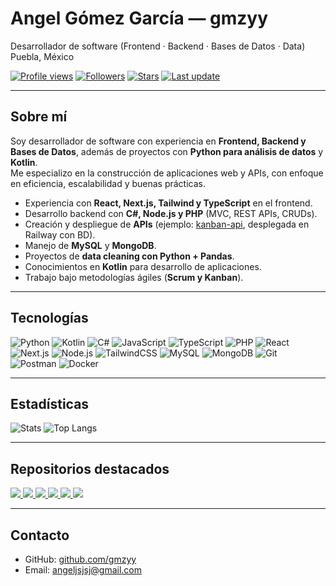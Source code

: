 # Angel Gómez García — gmzyy
Desarrollador de software (Frontend · Backend · Bases de Datos · Data)  
Puebla, México  

[![Profile views](https://komarev.com/ghpvc/?username=gmzyy&style=flat)](https://github.com/gmzyy)
[![Followers](https://img.shields.io/github/followers/gmzyy?label=Seguidores&style=flat)](https://github.com/gmzyy?tab=followers)
[![Stars](https://img.shields.io/github/stars/gmzyy?label=Stars%20totales&style=flat)](https://github.com/gmzyy?tab=repositories)
[![Last update](https://img.shields.io/badge/Última%20actualización-Auto-blue.svg)](#)

---

## Sobre mí
Soy desarrollador de software con experiencia en **Frontend, Backend y Bases de Datos**, además de proyectos con **Python para análisis de datos** y **Kotlin**.  
Me especializo en la construcción de aplicaciones web y APIs, con enfoque en eficiencia, escalabilidad y buenas prácticas.  

- Experiencia con **React, Next.js, Tailwind y TypeScript** en el frontend.  
- Desarrollo backend con **C#, Node.js y PHP** (MVC, REST APIs, CRUDs).  
- Creación y despliegue de **APIs** (ejemplo: [kanban-api](https://github.com/gmzyy/kanban-api), desplegada en Railway con BD).  
- Manejo de **MySQL** y **MongoDB**.  
- Proyectos de **data cleaning con Python + Pandas**.  
- Conocimientos en **Kotlin** para desarrollo de aplicaciones.  
- Trabajo bajo metodologías ágiles (**Scrum y Kanban**).  

---

## Tecnologías
![Python](https://img.shields.io/badge/Python-3776AB?logo=python&logoColor=white)
![Kotlin](https://img.shields.io/badge/Kotlin-7F52FF?logo=kotlin&logoColor=white)
![C#](https://img.shields.io/badge/C%23-239120?logo=csharp&logoColor=white)
![JavaScript](https://img.shields.io/badge/JavaScript-F7DF1E?logo=javascript&logoColor=black)
![TypeScript](https://img.shields.io/badge/TypeScript-3178C6?logo=typescript&logoColor=white)
![PHP](https://img.shields.io/badge/PHP-777BB4?logo=php&logoColor=white)
![React](https://img.shields.io/badge/React-20232A?logo=react&logoColor=61DAFB)
![Next.js](https://img.shields.io/badge/Next.js-000000?logo=nextdotjs&logoColor=white)
![Node.js](https://img.shields.io/badge/Node.js-339933?logo=nodedotjs&logoColor=white)
![TailwindCSS](https://img.shields.io/badge/TailwindCSS-06B6D4?logo=tailwindcss&logoColor=white)
![MySQL](https://img.shields.io/badge/MySQL-4479A1?logo=mysql&logoColor=white)
![MongoDB](https://img.shields.io/badge/MongoDB-47A248?logo=mongodb&logoColor=white)
![Git](https://img.shields.io/badge/Git-F05032?logo=git&logoColor=white)
![Postman](https://img.shields.io/badge/Postman-FF6C37?logo=postman&logoColor=white)
![Docker](https://img.shields.io/badge/Docker-2496ED?logo=docker&logoColor=white)

---

## Estadísticas
![Stats](https://github-readme-stats.vercel.app/api?username=gmzyy&show_icons=true&theme=transparent&hide_title=true)
![Top Langs](https://github-readme-stats.vercel.app/api/top-langs/?username=gmzyy&layout=compact&theme=transparent)

---

## Repositorios destacados
<a href="https://github.com/gmzyy/kanban-api">
  <img src="https://github-readme-stats.vercel.app/api/pin/?username=gmzyy&repo=kanban-api&theme=transparent" />
</a>
<a href="https://github.com/gmzyy/Capas">
  <img src="https://github-readme-stats.vercel.app/api/pin/?username=gmzyy&repo=Capas&theme=transparent" />
</a>
<a href="https://github.com/gmzyy/MVC">
  <img src="https://github-readme-stats.vercel.app/api/pin/?username=gmzyy&repo=MVC&theme=transparent" />
</a>
<a href="https://github.com/gmzyy/SoporteTSX">
  <img src="https://github-readme-stats.vercel.app/api/pin/?username=gmzyy&repo=SoporteTSX&theme=transparent" />
</a>
<a href="https://github.com/gmzyy/ViteTypescript">
  <img src="https://github-readme-stats.vercel.app/api/pin/?username=gmzyy&repo=ViteTypescript&theme=transparent" />
</a>
<a href="https://github.com/gmzyy/BarberProyecto">
  <img src="https://github-readme-stats.vercel.app/api/pin/?username=gmzyy&repo=BarberProyecto&theme=transparent" />
</a>

---

## Contacto
- GitHub: [github.com/gmzyy](https://github.com/gmzyy)  
- Email: angeljsjsj@gmail.com  
